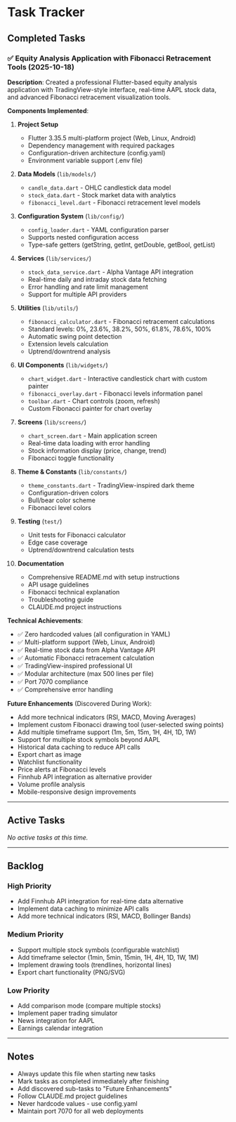 # Task Tracker

## Completed Tasks

### ✅ Equity Analysis Application with Fibonacci Retracement Tools (2025-10-18)

**Description**: Created a professional Flutter-based equity analysis application with TradingView-style interface, real-time AAPL stock data, and advanced Fibonacci retracement visualization tools.

**Components Implemented**:

1. **Project Setup**
   - Flutter 3.35.5 multi-platform project (Web, Linux, Android)
   - Dependency management with required packages
   - Configuration-driven architecture (config.yaml)
   - Environment variable support (.env file)

2. **Data Models** (`lib/models/`)
   - `candle_data.dart` - OHLC candlestick data model
   - `stock_data.dart` - Stock market data with analytics
   - `fibonacci_level.dart` - Fibonacci retracement level models

3. **Configuration System** (`lib/config/`)
   - `config_loader.dart` - YAML configuration parser
   - Supports nested configuration access
   - Type-safe getters (getString, getInt, getDouble, getBool, getList)

4. **Services** (`lib/services/`)
   - `stock_data_service.dart` - Alpha Vantage API integration
   - Real-time daily and intraday stock data fetching
   - Error handling and rate limit management
   - Support for multiple API providers

5. **Utilities** (`lib/utils/`)
   - `fibonacci_calculator.dart` - Fibonacci retracement calculations
   - Standard levels: 0%, 23.6%, 38.2%, 50%, 61.8%, 78.6%, 100%
   - Automatic swing point detection
   - Extension levels calculation
   - Uptrend/downtrend analysis

6. **UI Components** (`lib/widgets/`)
   - `chart_widget.dart` - Interactive candlestick chart with custom painter
   - `fibonacci_overlay.dart` - Fibonacci levels information panel
   - `toolbar.dart` - Chart controls (zoom, refresh)
   - Custom Fibonacci painter for chart overlay

7. **Screens** (`lib/screens/`)
   - `chart_screen.dart` - Main application screen
   - Real-time data loading with error handling
   - Stock information display (price, change, trend)
   - Fibonacci toggle functionality

8. **Theme & Constants** (`lib/constants/`)
   - `theme_constants.dart` - TradingView-inspired dark theme
   - Configuration-driven colors
   - Bull/bear color scheme
   - Fibonacci level colors

9. **Testing** (`test/`)
   - Unit tests for Fibonacci calculator
   - Edge case coverage
   - Uptrend/downtrend calculation tests

10. **Documentation**
    - Comprehensive README.md with setup instructions
    - API usage guidelines
    - Fibonacci technical explanation
    - Troubleshooting guide
    - CLAUDE.md project instructions

**Technical Achievements**:
- ✅ Zero hardcoded values (all configuration in YAML)
- ✅ Multi-platform support (Web, Linux, Android)
- ✅ Real-time stock data from Alpha Vantage API
- ✅ Automatic Fibonacci retracement calculation
- ✅ TradingView-inspired professional UI
- ✅ Modular architecture (max 500 lines per file)
- ✅ Port 7070 compliance
- ✅ Comprehensive error handling

**Future Enhancements** (Discovered During Work):
- Add more technical indicators (RSI, MACD, Moving Averages)
- Implement custom Fibonacci drawing tool (user-selected swing points)
- Add multiple timeframe support (1m, 5m, 15m, 1H, 4H, 1D, 1W)
- Support for multiple stock symbols beyond AAPL
- Historical data caching to reduce API calls
- Export chart as image
- Watchlist functionality
- Price alerts at Fibonacci levels
- Finnhub API integration as alternative provider
- Volume profile analysis
- Mobile-responsive design improvements

---

## Active Tasks

_No active tasks at this time._

---

## Backlog

### High Priority
- Add Finnhub API integration for real-time data alternative
- Implement data caching to minimize API calls
- Add more technical indicators (RSI, MACD, Bollinger Bands)

### Medium Priority
- Support multiple stock symbols (configurable watchlist)
- Add timeframe selector (1min, 5min, 15min, 1H, 4H, 1D, 1W, 1M)
- Implement drawing tools (trendlines, horizontal lines)
- Export chart functionality (PNG/SVG)

### Low Priority
- Add comparison mode (compare multiple stocks)
- Implement paper trading simulator
- News integration for AAPL
- Earnings calendar integration

---

## Notes

- Always update this file when starting new tasks
- Mark tasks as completed immediately after finishing
- Add discovered sub-tasks to "Future Enhancements"
- Follow CLAUDE.md project guidelines
- Never hardcode values - use config.yaml
- Maintain port 7070 for all web deployments
